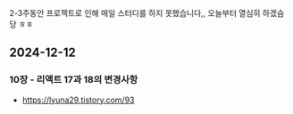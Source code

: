 2-3주동안 프로젝트로 인해 매일 스터디를 하지 못했습니다,, 오늘부터 열심히 하겠슴당 ㅎㅎ

## 2024-12-12

### 10장 - 리액트 17과 18의 변경사항
- https://lyuna29.tistory.com/93
